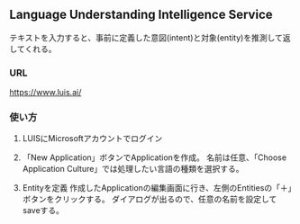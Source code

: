 ## Language Understanding Intelligence Service

テキストを入力すると、事前に定義した意図(intent)と対象(entity)を推測して返してくれる。

### URL

https://www.luis.ai/

### 使い方

1. LUISにMicrosoftアカウントでログイン

2. 「New Application」ボタンでApplicationを作成。
  名前は任意、「Choose Application Culture」では処理したい言語の種類を選択する。  


3. Entityを定義
  作成したApplicationの編集画面に行き、左側のEntitiesの「＋」ボタンをクリックする。
  ダイアログが出るので、任意の名前を設定してsaveする。
